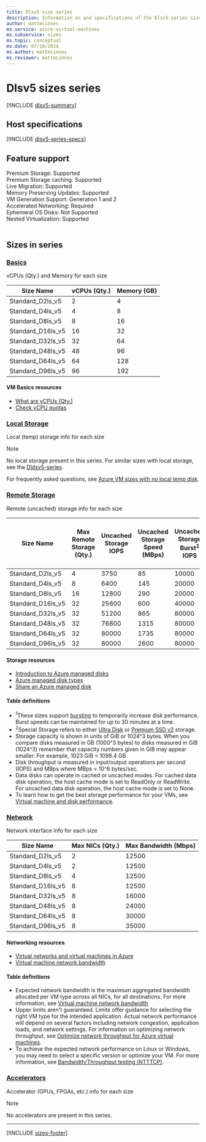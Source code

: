 ```yaml
---
title: Dlsv5 size series
description: Information on and specifications of the Dlsv5-series sizes
author: mattmcinnes
ms.service: azure-virtual-machines
ms.subservice: sizes
ms.topic: conceptual
ms.date: 07/18/2024
ms.author: mattmcinnes
ms.reviewer: mattmcinnes
---
```


# Dlsv5 sizes series

[!INCLUDE [dlsv5-summary](./includes/dlsv5-series-summary.md)]

## Host specifications
[!INCLUDE [dlsv5-series-specs](./includes/dlsv5-series-specs.md)]

## Feature support
Premium Storage: Supported<br>
Premium Storage caching: Supported<br>
Live Migration: Supported<br>
Memory Preserving Updates: Supported<br>
VM Generation Support: Generation 1 and 2<br>
Accelerated Networking: Required <br>
Ephemeral OS Disks: Not Supported <br>
Nested Virtualization: Supported <br>
<br> 

## Sizes in series

### [Basics](#tab/sizebasic)

vCPUs (Qty.) and Memory for each size

| Size Name | vCPUs (Qty.) | Memory (GB) |
| --- | --- | --- |
| Standard_D2ls_v5 | 2 | 4 |
| Standard_D4ls_v5 | 4 | 8 |
| Standard_D8ls_v5 | 8 | 16 |
| Standard_D16ls_v5 | 16 | 32 |
| Standard_D32ls_v5 | 32 | 64 |
| Standard_D48ls_v5 | 48 | 96 |
| Standard_D64ls_v5 | 64 | 128 |
| Standard_D96ls_v5 | 96 | 192 |

#### VM Basics resources
- [What are vCPUs (Qty.)](../../../virtual-machines/managed-disks-overview.md)
- [Check vCPU quotas](../../../virtual-machines/quotas.md)

### [Local Storage](#tab/sizestoragelocal)

Local (temp) storage info for each size

> [!NOTE]
> No local storage present in this series. For similar sizes with local storage, see the [Dldsv5-series](./dldsv5-series.md).
>
> For frequently asked questions, see [Azure VM sizes with no local temp disk](../../azure-vms-no-temp-disk.yml).



### [Remote Storage](#tab/sizestorageremote)

Remote (uncached) storage info for each size

| Size Name | Max Remote Storage (Qty.) | Uncached Storage IOPS | Uncached Storage Speed (MBps) | Uncached Storage Burst<sup>1</sup> IOPS | Uncached Storage Burst<sup>1</sup> Speed (MBps) | Uncached Special<sup>2</sup> Storage IOPS | Uncached Special<sup>2</sup> Storage Speed (MBps) | Uncached Burst<sup>1</sup> Special2 Storage IOPS | Uncached Burst<sup>1</sup> Special Storage Speed (MBps) |
| --- | --- | --- | --- | --- | --- | --- | --- | --- | --- |
| Standard_D2ls_v5 | 4 | 3750 | 85 | 10000 | 1200 |  |  |  |  |
| Standard_D4ls_v5 | 8 | 6400 | 145 | 20000 | 1200 |  |  |  |  |
| Standard_D8ls_v5 | 16 | 12800 | 290 | 20000 | 1200 |  |  |  |  |
| Standard_D16ls_v5 | 32 | 25600 | 600 | 40000 | 1200 |  |  |  |  |
| Standard_D32ls_v5 | 32 | 51200 | 865 | 80000 | 2000 |  |  |  |  |
| Standard_D48ls_v5 | 32 | 76800 | 1315 | 80000 | 3000 |  |  |  |  |
| Standard_D64ls_v5 | 32 | 80000 | 1735 | 80000 | 3000 |  |  |  |  |
| Standard_D96ls_v5 | 32 | 80000 | 2600 | 80000 | 4000 |  |  |  |  |

#### Storage resources
- [Introduction to Azure managed disks](../../../virtual-machines/managed-disks-overview.md)
- [Azure managed disk types](../../../virtual-machines/disks-types.md)
- [Share an Azure managed disk](../../../virtual-machines/disks-shared.md)

#### Table definitions
- <sup>1</sup>These sizes support [bursting](../../disk-bursting.md) to temporarily increase disk performance. Burst speeds can be maintained for up to 30 minutes at a time.
- <sup>2</sup>Special Storage refers to either [Ultra Disk](../../../virtual-machines/disks-enable-ultra-ssd.md) or [Premium SSD v2](../../../virtual-machines/disks-deploy-premium-v2.md) storage.
- Storage capacity is shown in units of GiB or 1024^3 bytes. When you compare disks measured in GB (1000^3 bytes) to disks measured in GiB (1024^3) remember that capacity numbers given in GiB may appear smaller. For example, 1023 GiB = 1098.4 GB.
- Disk throughput is measured in input/output operations per second (IOPS) and MBps where MBps = 10^6 bytes/sec.
- Data disks can operate in cached or uncached modes. For cached data disk operation, the host cache mode is set to ReadOnly or ReadWrite. For uncached data disk operation, the host cache mode is set to None.
- To learn how to get the best storage performance for your VMs, see [Virtual machine and disk performance](../../../virtual-machines/disks-performance.md).


### [Network](#tab/sizenetwork)

Network interface info for each size

| Size Name | Max NICs (Qty.) | Max Bandwidth (Mbps) |
| --- | --- | --- |
| Standard_D2ls_v5 | 2 | 12500 |
| Standard_D4ls_v5 | 2 | 12500 |
| Standard_D8ls_v5 | 4 | 12500 |
| Standard_D16ls_v5 | 8 | 12500 |
| Standard_D32ls_v5 | 8 | 16000 |
| Standard_D48ls_v5 | 8 | 24000 |
| Standard_D64ls_v5 | 8 | 30000 |
| Standard_D96ls_v5 | 8 | 35000 |

#### Networking resources
- [Virtual networks and virtual machines in Azure](../../../virtual-network/network-overview.md)
- [Virtual machine network bandwidth](../../../virtual-network/virtual-machine-network-throughput.md)

#### Table definitions
- Expected network bandwidth is the maximum aggregated bandwidth allocated per VM type across all NICs, for all destinations. For more information, see [Virtual machine network bandwidth](../../../virtual-network/virtual-machine-network-throughput.md)
- Upper limits aren't guaranteed. Limits offer guidance for selecting the right VM type for the intended application. Actual network performance will depend on several factors including network congestion, application loads, and network settings. For information on optimizing network throughput, see [Optimize network throughput for Azure virtual machines](../../../virtual-network/virtual-network-optimize-network-bandwidth.md). 
-  To achieve the expected network performance on Linux or Windows, you may need to select a specific version or optimize your VM. For more information, see [Bandwidth/Throughput testing (NTTTCP)](../../../virtual-network/virtual-network-bandwidth-testing.md).

### [Accelerators](#tab/sizeaccelerators)

Accelerator (GPUs, FPGAs, etc.) info for each size

> [!NOTE]
> No accelerators are present in this series.

---

[!INCLUDE [sizes-footer](../includes/sizes-footer.md)]
